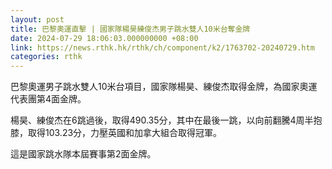 ```yaml
---
layout: post
title: 巴黎奧運直擊 | 國家隊楊昊練俊杰男子跳水雙人10米台奪金牌
date: 2024-07-29 18:06:03.000000000 +08:00
link: https://news.rthk.hk/rthk/ch/component/k2/1763702-20240729.htm
categories: rthk
---
```


巴黎奧運男子跳水雙人10米台項目，國家隊楊昊、練俊杰取得金牌，為國家奧運代表團第4面金牌。

楊昊、練俊杰在6跳過後，取得490.35分，其中在最後一跳，以向前翻騰4周半抱膝，取得103.23分，力壓英國和加拿大組合取得冠軍。

這是國家跳水隊本屆賽事第2面金牌。
